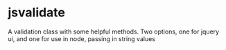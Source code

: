 jsvalidate
==========

A validation class with some helpful methods.  Two options, one for jquery ui, and one for use in node, passing in string values